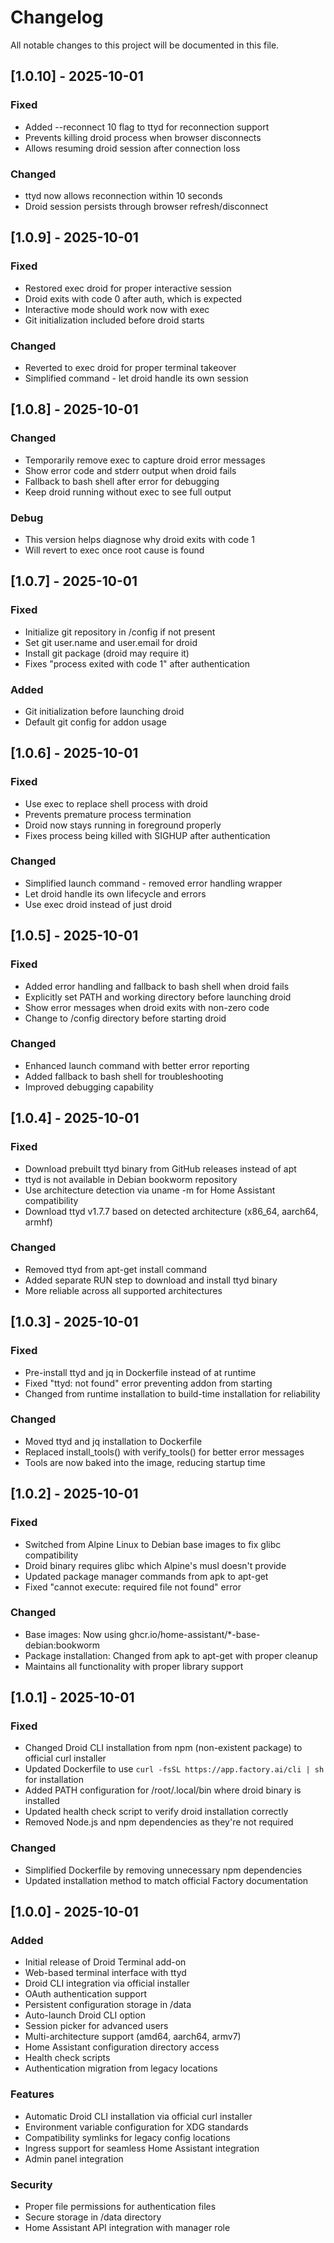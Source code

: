 # Changelog

All notable changes to this project will be documented in this file.

## [1.0.10] - 2025-10-01

### Fixed
- Added --reconnect 10 flag to ttyd for reconnection support
- Prevents killing droid process when browser disconnects
- Allows resuming droid session after connection loss

### Changed
- ttyd now allows reconnection within 10 seconds
- Droid session persists through browser refresh/disconnect

## [1.0.9] - 2025-10-01

### Fixed
- Restored exec droid for proper interactive session
- Droid exits with code 0 after auth, which is expected
- Interactive mode should work now with exec
- Git initialization included before droid starts

### Changed
- Reverted to exec droid for proper terminal takeover
- Simplified command - let droid handle its own session

## [1.0.8] - 2025-10-01

### Changed
- Temporarily remove exec to capture droid error messages
- Show error code and stderr output when droid fails
- Fallback to bash shell after error for debugging
- Keep droid running without exec to see full output

### Debug
- This version helps diagnose why droid exits with code 1
- Will revert to exec once root cause is found

## [1.0.7] - 2025-10-01

### Fixed
- Initialize git repository in /config if not present
- Set git user.name and user.email for droid
- Install git package (droid may require it)
- Fixes "process exited with code 1" after authentication

### Added
- Git initialization before launching droid
- Default git config for addon usage

## [1.0.6] - 2025-10-01

### Fixed
- Use exec to replace shell process with droid
- Prevents premature process termination
- Droid now stays running in foreground properly
- Fixes process being killed with SIGHUP after authentication

### Changed
- Simplified launch command - removed error handling wrapper
- Let droid handle its own lifecycle and errors
- Use exec droid instead of just droid

## [1.0.5] - 2025-10-01

### Fixed
- Added error handling and fallback to bash shell when droid fails
- Explicitly set PATH and working directory before launching droid
- Show error messages when droid exits with non-zero code
- Change to /config directory before starting droid

### Changed
- Enhanced launch command with better error reporting
- Added fallback to bash shell for troubleshooting
- Improved debugging capability

## [1.0.4] - 2025-10-01

### Fixed
- Download prebuilt ttyd binary from GitHub releases instead of apt
- ttyd is not available in Debian bookworm repository
- Use architecture detection via uname -m for Home Assistant compatibility
- Download ttyd v1.7.7 based on detected architecture (x86_64, aarch64, armhf)

### Changed
- Removed ttyd from apt-get install command
- Added separate RUN step to download and install ttyd binary
- More reliable across all supported architectures

## [1.0.3] - 2025-10-01

### Fixed
- Pre-install ttyd and jq in Dockerfile instead of at runtime
- Fixed "ttyd: not found" error preventing addon from starting
- Changed from runtime installation to build-time installation for reliability

### Changed
- Moved ttyd and jq installation to Dockerfile
- Replaced install_tools() with verify_tools() for better error messages
- Tools are now baked into the image, reducing startup time

## [1.0.2] - 2025-10-01

### Fixed
- Switched from Alpine Linux to Debian base images to fix glibc compatibility
- Droid binary requires glibc which Alpine's musl doesn't provide
- Updated package manager commands from apk to apt-get
- Fixed "cannot execute: required file not found" error

### Changed
- Base images: Now using ghcr.io/home-assistant/*-base-debian:bookworm
- Package installation: Changed from apk to apt-get with proper cleanup
- Maintains all functionality with proper library support

## [1.0.1] - 2025-10-01

### Fixed
- Changed Droid CLI installation from npm (non-existent package) to official curl installer
- Updated Dockerfile to use `curl -fsSL https://app.factory.ai/cli | sh` for installation
- Added PATH configuration for /root/.local/bin where droid binary is installed
- Updated health check script to verify droid installation correctly
- Removed Node.js and npm dependencies as they're not required

### Changed
- Simplified Dockerfile by removing unnecessary npm dependencies
- Updated installation method to match official Factory documentation

## [1.0.0] - 2025-10-01

### Added
- Initial release of Droid Terminal add-on
- Web-based terminal interface with ttyd
- Droid CLI integration via official installer
- OAuth authentication support
- Persistent configuration storage in /data
- Auto-launch Droid CLI option
- Session picker for advanced users
- Multi-architecture support (amd64, aarch64, armv7)
- Home Assistant configuration directory access
- Health check scripts
- Authentication migration from legacy locations

### Features
- Automatic Droid CLI installation via official curl installer
- Environment variable configuration for XDG standards
- Compatibility symlinks for legacy config locations
- Ingress support for seamless Home Assistant integration
- Admin panel integration

### Security
- Proper file permissions for authentication files
- Secure storage in /data directory
- Home Assistant API integration with manager role
